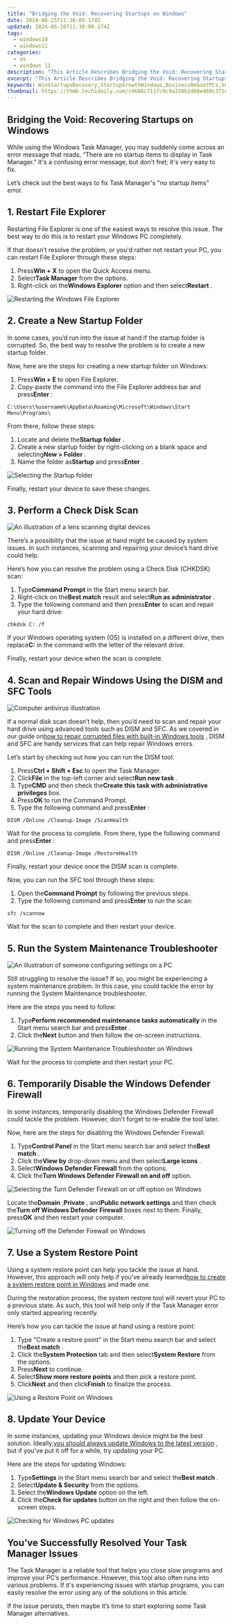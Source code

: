 ```yaml
---
title: "Bridging the Void: Recovering Startups on Windows"
date: 2024-06-25T11:38:09.174Z
updated: 2024-06-26T11:38:09.174Z
tags:
  - windows10
  - windows11
categories:
  - os
  - windows 11
description: "This Article Describes Bridging the Void: Recovering Startups on Windows"
excerpt: "This Article Describes Bridging the Void: Recovering Startups on Windows"
keywords: WinStartupsRecovery,StartupGrowthWindows,BusinessRebootPCs,VenturesRevivalWin,TechStartupsRescue,WindowsBusinessLift,PCStartupsHeal
thumbnail: https://thmb.techidaily.com/c4666c711fc9c9a338b2d08e469c371e9c8d5fe0d21f3a3c14a777e4b40a0530.jpg
---
```


## Bridging the Void: Recovering Startups on Windows

 While using the Windows Task Manager, you may suddenly come across an error message that reads, “There are no startup items to display in Task Manager.” It's a confusing error message, but don't fret; it's very easy to fix.

 Let’s check out the best ways to fix Task Manager's "no startup items" error.

## 1\. Restart File Explorer

 Restarting File Explorer is one of the easiest ways to resolve this issue. The best way to do this is to restart your Windows PC completely.

 If that doesn’t resolve the problem, or you'd rather not restart your PC, you can restart File Explorer through these steps:

1. Press**Win + X** to open the Quick Access menu.
2. Select**Task Manager** from the options.
3. Right-click on the**Windows Explorer** option and then select**Restart** .

![Restarting the Windows File Explorer](https://static1.makeuseofimages.com/wordpress/wp-content/uploads/2022/03/Restarting-the-Windows-File-Explorer.jpg)

## 2\. Create a New Startup Folder

 In some cases, you’d run into the issue at hand if the startup folder is corrupted. So, the best way to resolve the problem is to create a new startup folder.

Now, here are the steps for creating a new startup folder on Windows:

1. Press**Win + E** to open File Explorer.
2. Copy-paste the command into the File Explorer address bar and press**Enter** :

`C:\Users\%username%\AppData\Roaming\Microsoft\Windows\Start Menu\Programs\`

From there, follow these steps:

1. Locate and delete the**Startup folder** .
2. Create a new startup folder by right-clicking on a blank space and selecting**New > Folder** .
3. Name the folder as**Startup** and press**Enter** .

![Selecting the Startup folder](https://static1.makeuseofimages.com/wordpress/wp-content/uploads/2022/11/selecting-the-startup-folder.jpg)

Finally, restart your device to save these changes.

## 3\. Perform a Check Disk Scan

![An illustration of a lens scanning digital devices](https://static1.makeuseofimages.com/wordpress/wp-content/uploads/2022/08/An-illustration-of-a-lens-scanning-digital-devices.jpg)

 There’s a possibility that the issue at hand might be caused by system issues. In such instances, scanning and repairing your device’s hard drive could help.

 Here’s how you can resolve the problem using a Check Disk (CHKDSK) scan:

1. Type**Command Prompt** in the Start menu search bar.
2. Right-click on the**Best match** result and select**Run as administrator** .
3. Type the following command and then press**Enter** to scan and repair your hard drive:

`chkdsk C: /f`

 If your Windows operating system (OS) is installed on a different drive, then replace**C:** in the command with the letter of the relevant drive.

Finally, restart your device when the scan is complete.

## 4\. Scan and Repair Windows Using the DISM and SFC Tools

![Computer antivirus illustration](https://static1.makeuseofimages.com/wordpress/wp-content/uploads/2021/08/Computer-antivirus-illustration.jpg)

 If a normal disk scan doesn’t help, then you’d need to scan and repair your hard drive using advanced tools such as DISM and SFC. As we covered in our guide on[how to repair corrupted files with built-in Windows tools](https://www.makeuseof.com/windows-built-in-repair-tools/) , DISM and SFC are handy services that can help repair Windows errors.

Let’s start by checking out how you can run the DISM tool:

1. Press**Ctrl + Shift + Esc** to open the Task Manager.
2. Click**File** in the top-left corner and select**Run new task** .
3. Type**CMD** and then check the**Create this task with administrative privileges** box.
4. Press**OK** to run the Command Prompt.
5. Type the following command and press**Enter** :

`DISM /Online /Cleanup-Image /ScanHealth`

 Wait for the process to complete. From there, type the following command and press**Enter** :

`DISM /Online /Cleanup-Image /RestoreHealth`

Finally, restart your device once the DISM scan is complete.

Now, you can run the SFC tool through these steps:

1. Open the**Command Prompt** by following the previous steps.
2. Type the following command and press**Enter** to run the scan:

`sfc /scannow`

Wait for the scan to complete and then restart your device.

## 5\. Run the System Maintenance Troubleshooter

![An illustration of someone configuring settings on a PC](https://static1.makeuseofimages.com/wordpress/wp-content/uploads/2022/08/An-illustration-of-someone-configuring-settings-on-a-PC.jpg)

 Still struggling to resolve the issue? If so, you might be experiencing a system maintenance problem. In this case, you could tackle the error by running the System Maintenance troubleshooter.

Here are the steps you need to follow:

1. Type**Perform recommended maintenance tasks automatically** in the Start menu search bar and press**Enter** .
2. Click the**Next** button and then follow the on-screen instructions.

![Running the System Maintenance Troubleshooter on Windows](https://static1.makeuseofimages.com/wordpress/wp-content/uploads/2022/03/Running-the-System-Maintenance-Troubleshooter-on-Windows.jpg)

Wait for the process to complete and then restart your PC.

## 6\. Temporarily Disable the Windows Defender Firewall

 In some instances, temporarily disabling the Windows Defender Firewall could tackle the problem. However, don’t forget to re-enable the tool later.

Now, here are the steps for disabling the Windows Defender Firewall:

1. Type**Control Panel** in the Start menu search bar and select the**Best match** .
2. Click the**View by** drop-down menu and then select**Large icons** .
3. Select**Windows Defender Firewall** from the options.
4. Click the**Turn Windows Defender Firewall on and off** option.

![Selecting the Turn Defender Firewall on or off option on Windows](https://static1.makeuseofimages.com/wordpress/wp-content/uploads/2022/09/Selecting-the-Turn-Defender-Firewall-on-or-off-option-on-Windows.jpg)

 Locate the**Domain** ,**Private** , and**Public network settings** and then check the**Turn off Windows Defender Firewall** boxes next to them. Finally, press**OK** and then restart your computer.

![Turning off the Defender Firewall on Windows](https://static1.makeuseofimages.com/wordpress/wp-content/uploads/2022/09/Turning-off-the-Defender-Firewall-on-Windows.jpg)

## 7\. Use a System Restore Point

 Using a system restore point can help you tackle the issue at hand. However, this approach will only help if you’ve already learned[how to create a system restore point in Windows](https://www.makeuseof.com/windows-11-create-restore-point/) and made one.

 During the restoration process, the system restore tool will revert your PC to a previous state. As such, this tool will help only if the Task Manager error only started appearing recently.

 Here’s how you can tackle the issue at hand using a restore point:

1. Type "Create a restore point" in the Start menu search bar and select the**Best match** .
2. Click the**System Protection** tab and then select**System Restore** from the options.
3. Press**Next** to continue.
4. Select**Show more restore points** and then pick a restore point.
5. Click**Next** and then click**Finish** to finalize the process.

![Using a Restore Point on Windows](https://static1.makeuseofimages.com/wordpress/wp-content/uploads/2022/03/Using-a-Restore-Point-on-Windows.jpg)

## 8\. Update Your Device

 In some instances, updating your Windows device might be the best solution. Ideally,[you should always update Windows to the latest version](https://www.makeuseof.com/windows-update-new-version-releases-reasons/) , but if you've put it off for a while, try updating your PC.

Here are the steps for updating Windows:

1. Type**Settings** in the Start menu search bar and select the**Best match** .
2. Select**Update & Security** from the options.
3. Select the**Windows Update** option on the left.
4. Click the**Check for updates** button on the right and then follow the on-screen steps.

![Checking for Windows PC updates](https://static1.makeuseofimages.com/wordpress/wp-content/uploads/2022/03/9-Checking-for-Windows-PC-updates.jpg)

## You’ve Successfully Resolved Your Task Manager Issues

 The Task Manager is a reliable tool that helps you close slow programs and improve your PC’s performance. However, this tool also often runs into various problems. If it's experiencing issues with startup programs, you can easily resolve the error using any of the solutions in this article.

 If the issue persists, then maybe it’s time to start exploring some Task Manager alternatives.


<ins class="adsbygoogle"
     style="display:block"
     data-ad-format="autorelaxed"
     data-ad-client="ca-pub-7571918770474297"
     data-ad-slot="1223367746"></ins>



<ins class="adsbygoogle"
     style="display:block"
     data-ad-client="ca-pub-7571918770474297"
     data-ad-slot="8358498916"
     data-ad-format="auto"
     data-full-width-responsive="true"></ins>


